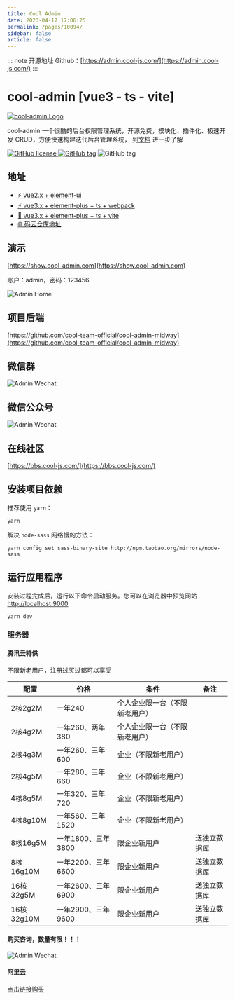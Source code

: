 ```yaml
---
title: Cool Admin
date: 2023-04-17 17:06:25
permalink: /pages/10094/
sidebar: false
article: false
---
```

::: note 开源地址
Github：[https://admin.cool-js.com/](https://admin.cool-js.com/)
:::
# cool-admin [vue3 - ts - vite]

[![cool-admin Logo](https://admin.cool-js.com/logo.png)](https://show.cool-admin.com/)

cool-admin 一个很酷的后台权限管理系统，开源免费，模块化、插件化、极速开发 CRUD，方便快速构建迭代后台管理系统， 到[文档](https://cool-js.com/) 进一步了解

[![GitHub license](https://img.shields.io/badge/license-MIT-green?style=flat-square) ](https://github.com/cool-team-official/cool-admin-vue/blob/master/LICENSE)[![GitHub tag](https://img.shields.io/github/package-json/v/cool-team-official/cool-admin-vue?style=flat-square)](/img/open/10094/cool-admin-vue.svg) ![GitHub tag](https://img.shields.io/github/last-commit/cool-team-official/cool-admin-vue?style=flat-square)

## 地址

- [⚡️ vue2.x + element-ui](https://github.com/cool-team-official/cool-admin-vue)
- [⚡️ vue3.x + element-plus + ts + webpack](https://github.com/cool-team-official/cool-admin-vue/tree/vue3-ts-webpack)
- [📌 vue3.x + element-plus + ts + vite](https://github.com/cool-team-official/cool-admin-vue/tree/vue3-ts-vite)
- [🌐 码云仓库地址](https://gitee.com/cool-team-official/cool-admin-vue)

## 演示

[https://show.cool-admin.com](https://show.cool-admin.com)

账户：admin，密码：123456

![Admin Home](https://cool-show.oss-cn-shanghai.aliyuncs.com/admin/home-mini.png)

## 项目后端

[https://github.com/cool-team-official/cool-admin-midway](https://github.com/cool-team-official/cool-admin-midway)

## 微信群

![Admin Wechat](https://cool-show.oss-cn-shanghai.aliyuncs.com/admin/wechat.jpeg)

## 微信公众号

![Admin Wechat](https://cool-show.oss-cn-shanghai.aliyuncs.com/admin/mp.jpg)

## 在线社区

[https://bbs.cool-js.com/](https://bbs.cool-js.com/)

## 安装项目依赖

推荐使用 `yarn`：

```shell
yarn
```

解决 `node-sass` 网络慢的方法：

```shell
yarn config set sass-binary-site http://npm.taobao.org/mirrors/node-sass
```

## 运行应用程序

安装过程完成后，运行以下命令启动服务。您可以在浏览器中预览网站 [http://localhost:9000](http://localhost:9000)

```shell
yarn dev
```

### 服务器

#### 腾讯云特供

不限新老用户，注册过买过都可以享受

| 配置       | 价格               | 条件                           | 备注         |
| ---------- | ------------------ | ------------------------------ | ------------ |
| 2核2g2M    | 一年240            | 个人企业限一台（不限新老用户） |              |
| 2核4g2M    | 一年260、两年380   | 个人企业限一台（不限新老用户） |              |
| 2核4g3M    | 一年260、三年600   | 企业（不限新老用户）           |              |
| 2核4g5M    | 一年280、三年660   | 企业（不限新老用户）           |              |
| 4核8g5M    | 一年320、三年720   | 企业（不限新老用户）           |              |
| 4核8g10M   | 一年560、三年1520  | 企业（不限新老用户）           |              |
| 8核16g5M   | 一年1800、三年3800 | 限企业新用户                   | 送独立数据库 |
| 8核16g10M  | 一年2200、三年6600 | 限企业新用户                   | 送独立数据库 |
| 16核32g5M  | 一年2600、三年6900 | 限企业新用户                   | 送独立数据库 |
| 16核32g10M | 一年2900、三年9600 | 限企业新用户                   | 送独立数据库 |

#### 购买咨询，数量有限！！！

![Admin Wechat](https://cool-show.oss-cn-shanghai.aliyuncs.com/admin/wechat.jpeg?v=1)

#### 阿里云

[点击链接购买](https://www.aliyun.com/minisite/goods?userCode=pw6cig1f)